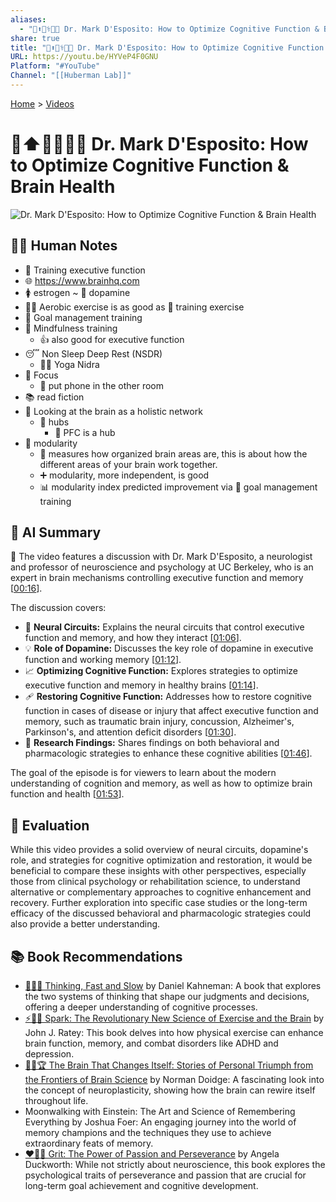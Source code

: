 ```yaml
---
aliases:
  - "🧠⬆️🧑‍⚕️💪💡 Dr. Mark D'Esposito: How to Optimize Cognitive Function & Brain Health"
share: true
title: "🧠⬆️🧑‍⚕️💪💡 Dr. Mark D'Esposito: How to Optimize Cognitive Function & Brain Health"
URL: https://youtu.be/HYVeP4F0GNU
Platform: "#YouTube"
Channel: "[[Huberman Lab]]"
---
```

[Home](../index.md) > [Videos](./index.md)  
# 🧠⬆️🧑‍⚕️💪💡 Dr. Mark D'Esposito: How to Optimize Cognitive Function & Brain Health  
![Dr. Mark D'Esposito: How to Optimize Cognitive Function & Brain Health](https://youtu.be/HYVeP4F0GNU)  
  
## 📝🐒 Human Notes  
- 🧠 Training executive function  
- 🌐 https://www.brainhq.com  
- 🚺 estrogen ~ 🧠 dopamine  
- 🏃‍♀️ Aerobic exercise is as good as 🧠 training exercise  
- 🎯 Goal management training  
- 🧘 Mindfulness training  
  - 👍 also good for executive function  
- 😴 Non Sleep Deep Rest (NSDR)  
  - 🧘‍♀️ Yoga Nidra  
- 🎯 Focus  
  - 📱 put phone in the other room  
- 📚 read fiction  
- 🧠 Looking at the brain as a holistic network  
  - 📍 hubs  
    - 🧠 PFC is a hub  
- 🧩 modularity  
  - 🧠 measures how organized brain areas are, this is about how the different areas of your brain work together.  
  - ➕ modularity, more independent, is good  
  - 📊 modularity index predicted improvement via 🎯 goal management training  
  
## 🤖 AI Summary  
🧠 The video features a discussion with Dr. Mark D'Esposito, a neurologist and professor of neuroscience and psychology at UC Berkeley, who is an expert in brain mechanisms controlling executive function and memory \[[00:16](http://www.youtube.com/watch?v=HYVeP4F0GNU&t=16)\].  
  
The discussion covers:  
* 🧠 **Neural Circuits:** Explains the neural circuits that control executive function and memory, and how they interact \[[01:06](http://www.youtube.com/watch?v=HYVeP4F0GNU&t=66)\].  
* 💡 **Role of Dopamine:** Discusses the key role of dopamine in executive function and working memory \[[01:12](http://www.youtube.com/watch?v=HYVeP4F0GNU&t=72)\].  
* 📈 **Optimizing Cognitive Function:** Explores strategies to optimize executive function and memory in healthy brains \[[01:14](http://www.youtube.com/watch?v=HYVeP4F0GNU&t=74)\].  
* 🩹 **Restoring Cognitive Function:** Addresses how to restore cognitive function in cases of disease or injury that affect executive function and memory, such as traumatic brain injury, concussion, Alzheimer's, Parkinson's, and attention deficit disorders \[[01:30](http://www.youtube.com/watch?v=HYVeP4F0GNU&t=90)\].  
* 🔬 **Research Findings:** Shares findings on both behavioral and pharmacologic strategies to enhance these cognitive abilities \[[01:46](http://www.youtube.com/watch?v=HYVeP4F0GNU&t=106)\].  
  
The goal of the episode is for viewers to learn about the modern understanding of cognition and memory, as well as how to optimize brain function and health \[[01:53](http://www.youtube.com/watch?v=HYVeP4F0GNU&t=113)\].  
  
## 🤔 Evaluation  
While this video provides a solid overview of neural circuits, dopamine's role, and strategies for cognitive optimization and restoration, it would be beneficial to compare these insights with other perspectives, especially those from clinical psychology or rehabilitation science, to understand alternative or complementary approaches to cognitive enhancement and recovery. Further exploration into specific case studies or the long-term efficacy of the discussed behavioral and pharmacologic strategies could also provide a better understanding.  
  
## 📚 Book Recommendations  
* [🤔🐇🐢 Thinking, Fast and Slow](../books/thinking-fast-and-slow.md) by Daniel Kahneman: A book that explores the two systems of thinking that shape our judgments and decisions, offering a deeper understanding of cognitive processes.  
* [⚡🧠🏃 Spark: The Revolutionary New Science of Exercise and the Brain](../books/spark-the-revolutionary-new-science-of-exercise-and-the-brain.md) by John J. Ratey: This book delves into how physical exercise can enhance brain function, memory, and combat disorders like ADHD and depression.  
* [🧠🔄🏆 The Brain That Changes Itself: Stories of Personal Triumph from the Frontiers of Brain Science](../books/the-brain-that-changes-itself.md) by Norman Doidge: A fascinating look into the concept of neuroplasticity, showing how the brain can rewire itself throughout life.  
* Moonwalking with Einstein: The Art and Science of Remembering Everything by Joshua Foer: An engaging journey into the world of memory champions and the techniques they use to achieve extraordinary feats of memory.  
* [❤️‍🔥💪 Grit: The Power of Passion and Perseverance](../books/grit-the-power-of-passion-and-perseverance.md) by Angela Duckworth: While not strictly about neuroscience, this book explores the psychological traits of perseverance and passion that are crucial for long-term goal achievement and cognitive development.